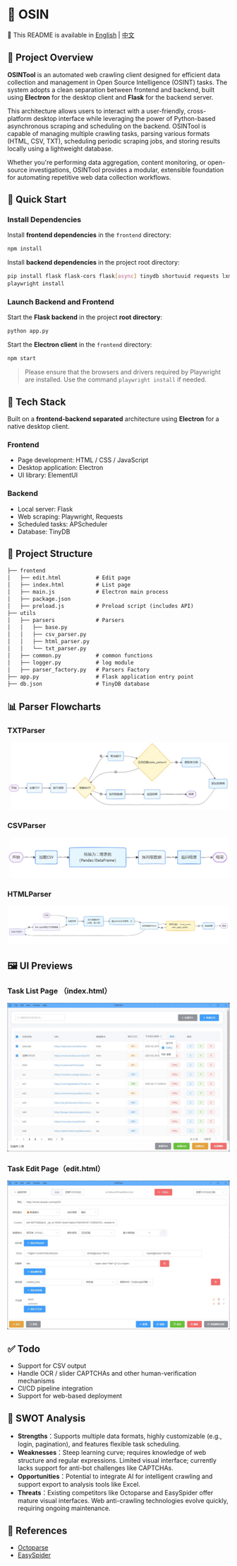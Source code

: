 # 🔬 OSIN

📘 This README is available in [English](README.md) | [中文](README.zh-CN.md)

## 📖 Project Overview

**OSINTool** is an automated web crawling client designed for efficient data collection and management in Open Source Intelligence (OSINT) tasks. The system adopts a clean separation between frontend and backend, built using **Electron** for the desktop client and **Flask** for the backend server.

This architecture allows users to interact with a user-friendly, cross-platform desktop interface while leveraging the power of Python-based asynchronous scraping and scheduling on the backend. OSINTool is capable of managing multiple crawling tasks, parsing various formats (HTML, CSV, TXT), scheduling periodic scraping jobs, and storing results locally using a lightweight database.

Whether you're performing data aggregation, content monitoring, or open-source investigations, OSINTool provides a modular, extensible foundation for automating repetitive web data collection workflows.

## 🚀 Quick Start

### Install Dependencies

Install **frontend dependencies** in the `frontend` directory:

```bash
npm install
```

Install **backend dependencies** in the project root directory:

```bash
pip install flask flask-cors flask[async] tinydb shortuuid requests lxml pandas aiofiles aiohttp apscheduler playwright
playwright install
```

### Launch Backend and Frontend

Start the **Flask backend** in the project **root directory**:

```bash
python app.py
```

Start the **Electron client** in the `frontend` directory:


```bash
npm start
```

> Please ensure that the browsers and drivers required by Playwright are installed. Use the command `playwright install` if needed.



## 🧱 Tech Stack

Built on a **frontend-backend separated** architecture using **Electron** for a native desktop client.

### Frontend

- Page development: HTML / CSS / JavaScript
- Desktop application: Electron
- UI library: ElementUI

### Backend

- Local server: Flask
- Web scraping: Playwright, Requests
- Scheduled tasks: APScheduler
- Database: TinyDB



## 📁 Project Structure

```
├── frontend
│   ├── edit.html 	 		# Edit page
│   ├── index.html  	    # List page
│   ├── main.js 			# Electron main process
│   ├── package.json
│   ├── preload.js  		# Preload script (includes API)
├── utils
│   ├── parsers  			# Parsers
│   │   ├── base.py
│   │   ├── csv_parser.py
│   │   ├── html_parser.py
│   │   └── txt_parser.py
│   ├── common.py  			# common functions
│   ├── logger.py  			# log module
│   ├── parser_factory.py  	# Parsers Factory
├── app.py  				# Flask application entry point
├── db.json  				# TinyDB database
```



## 📊 Parser Flowcharts

### TXTParser

![TXTParser](./img/TXTParser.png)

### CSVParser

![CSVParser](./img/CSVParser.png)

### HTMLParser

![HTMLParser](./img/HTMLParser.png)

## 🖼️ UI Previews

### Task List Page （index.html）

![Index](./img/Index.png)

### Task Edit Page（edit.html）

![Edit](./img/Edit.png)



## ✅ Todo

- Support for CSV output
- Handle OCR / slider CAPTCHAs and other human-verification mechanisms
- CI/CD pipeline integration
- Support for web-based deployment



## 🧠 SWOT Analysis

- **Strengths**：Supports multiple data formats, highly customizable (e.g., login, pagination), and features flexible task scheduling.
- **Weaknesses**：Steep learning curve; requires knowledge of web structure and regular expressions. Limited visual interface; currently lacks support for anti-bot challenges like CAPTCHAs.
- **Opportunities**：Potential to integrate AI for intelligent crawling and support export to analysis tools like Excel.
- **Threats**：Existing competitors like Octoparse and EasySpider offer mature visual interfaces. Web anti-crawling technologies evolve quickly, requiring ongoing maintenance.



## 🔗 References

- [Octoparse](https://www.bazhuayu.com/)
- [EasySpider](https://www.easyspider.net/)